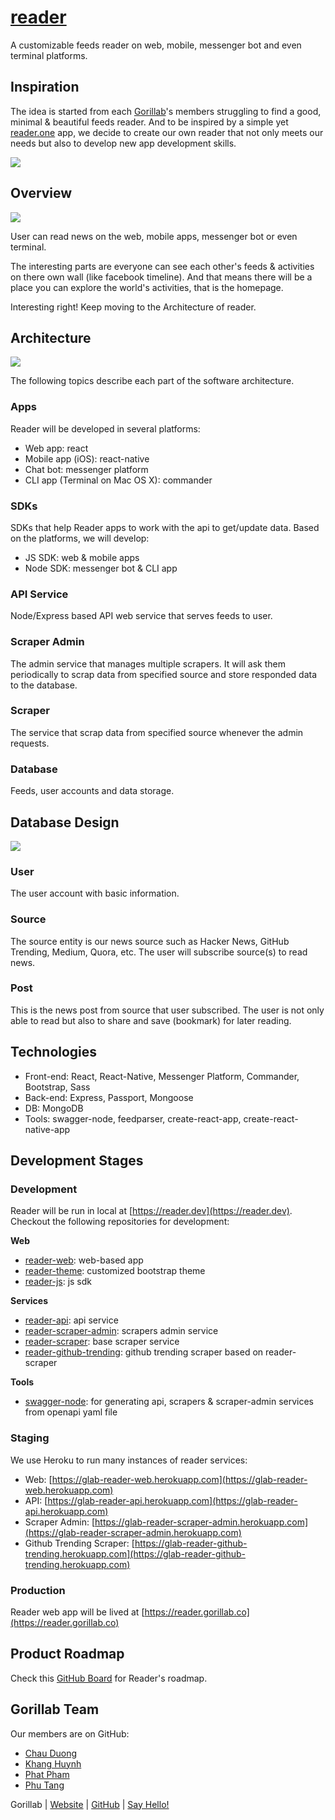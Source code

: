 # [reader](https://reader.gorillab.co)

A customizable feeds reader on web, mobile, messenger bot and even terminal platforms.

## Inspiration

The idea is started from each [Gorillab](https://gorillab.co)'s members struggling to find a good, minimal & beautiful feeds reader. And to be inspired by a simple yet [reader.one](http://reader.one) app, we decide to create our own reader that not only meets our needs but also to develop new app development skills.

![](images/reader.one.png)

## Overview

![](images/overview.jpg)

User can read news on the web, mobile apps, messenger bot or even terminal.

The interesting parts are everyone can see each other's feeds & activities on there own wall (like facebook timeline). And that means there will be a place you can explore the world's activities, that is the homepage.

Interesting right! Keep moving to the Architecture of reader.

## Architecture

![](images/architecture.jpg)

The following topics describe each part of the software architecture.

### Apps

Reader will be developed in several platforms:
- Web app: react
- Mobile app (iOS): react-native
- Chat bot: messenger platform
- CLI app (Terminal on Mac OS X): commander

### SDKs

SDKs that help Reader apps to work with the api to get/update data. Based on the platforms, we will develop:
- JS SDK: web & mobile apps
- Node SDK: messenger bot & CLI app

### API Service

Node/Express based API web service that serves feeds to user.

### Scraper Admin

The admin service that manages multiple scrapers. It will ask them periodically to scrap data from specified source and store responded data to the database.

### Scraper

The service that scrap data from specified source whenever the admin requests.

### Database

Feeds, user accounts and data storage.

## Database Design

![](images/database.jpg)

### User

The user account with basic information.

### Source

The source entity is our news source such as Hacker News, GitHub Trending, Medium, Quora, etc. The user will subscribe source(s) to read news.

### Post

This is the news post from source that user subscribed. The user is not only able to read but also to share and save (bookmark) for later reading.

## Technologies

- Front-end: React, React-Native, Messenger Platform, Commander, Bootstrap, Sass
- Back-end: Express, Passport, Mongoose
- DB: MongoDB
- Tools: swagger-node, feedparser, create-react-app, create-react-native-app

## Development Stages

### Development

Reader will be run in local at [https://reader.dev](https://reader.dev). Checkout the following repositories for development:

**Web**
- [reader-web](https://github.com/gorillab/reader-web): web-based app
- [reader-theme](https://github.com/gorillab/reader-theme): customized bootstrap theme
- [reader-js](https://github.com/gorillab/reader-js): js sdk

**Services**
- [reader-api](https://github.com/gorillab/reader-api): api service
- [reader-scraper-admin](https://github.com/gorillab/reader-scraper-admin): scrapers admin service
- [reader-scraper](https://github.com/gorillab/reader-scraper): base scraper service
- [reader-github-trending](https://github.com/gorillab/reader-github-trending): github trending scraper based on reader-scraper

**Tools**
- [swagger-node](https://github.com/gorillab/swagger-node): for generating api, scrapers & scraper-admin services from openapi yaml file

### Staging

We use Heroku to run many instances of reader services:
- Web: [https://glab-reader-web.herokuapp.com](https://glab-reader-web.herokuapp.com)
- API: [https://glab-reader-api.herokuapp.com](https://glab-reader-api.herokuapp.com)
- Scraper Admin: [https://glab-reader-scraper-admin.herokuapp.com](https://glab-reader-scraper-admin.herokuapp.com)
- Github Trending Scraper: [https://glab-reader-github-trending.herokuapp.com](https://glab-reader-github-trending.herokuapp.com)

### Production

Reader web app will be lived at [https://reader.gorillab.co](https://reader.gorillab.co)

## Product Roadmap

Check this [GitHub Board](https://github.com/gorillab/reader/projects/1) for Reader's roadmap.

## Gorillab Team

Our members are on GitHub:

- [Chau Duong](https://github.com/orgs/gorillab/people/chauduong1192)
- [Khang Huynh](https://github.com/orgs/gorillab/people/khanghuynh92)
- [Phat Pham](https://github.com/orgs/gorillab/people/phatpham9)
- [Phu Tang](https://github.com/orgs/gorillab/people/tangkhanhphu)

Gorillab | [Website](https://gorillab.co) | [GitHub](https://github.com/gorillab) | [Say Hello!](hello@gorillab.co)